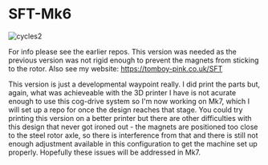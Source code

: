 # SFT-Mk6

![cycles2](https://github.com/user-attachments/assets/a7669cdc-b66e-4801-9af8-7f2a5170d54c)

For info please see the earlier repos. This version was needed as the previous version was not rigid enough to prevent the magnets from sticking to the rotor. Also see my website: https://tomboy-pink.co.uk/SFT

This version is just a developmental waypoint really. I did print the parts but, again, what was achieveable with the 3D printer I have is not acurate enough to use this cog-drive system so I'm now working on Mk7, which I will set up a repo for once the design reaches that stage. You could try printing this version on a better printer but there are other difficulties with this design that never got ironed out - the magnets are positioned too close to the steel rotor axle, so there is interference from that and there is still not enough adjustment available in this configuration to get the machine set up properly. Hopefully these issues will be addressed in Mk7. 
